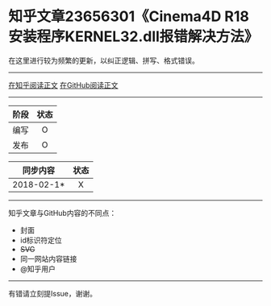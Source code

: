知乎文章23656301《Cinema4D R18安装程序KERNEL32.dll报错解决方法》
========================================

在这里进行较为频繁的更新，以纠正逻辑、拼写、格式错误。

----

[在知乎阅读正文](//zhuanlan.zhihu.com/p/23656301)
[在GitHub阅读正文](md4GitHub.md)

----

| 阶段 | 状态 |
|-|:-:|
| 编写 | O |
| 发布 | O |

| 同步内容 | 状态 |
|-|:-:|
| 2018-02-1* | X |

----

知乎文章与GitHub内容的不同点：
* 封面
* id标识符定位
* ~~SVG~~
* 同一网站内容链接
* @知乎用户

----

有错请立刻提Issue，谢谢。
